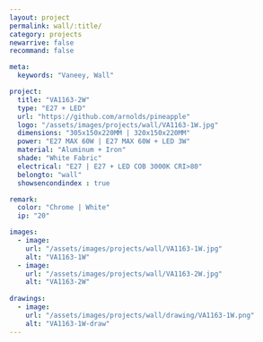 ```yaml
---
layout: project
permalink: wall/:title/
category: projects
newarrive: false
recommand: false

meta:
  keywords: "Vaneey, Wall"

project:
  title: "VA1163-2W"
  type: "E27 + LED"
  url: "https://github.com/arnolds/pineapple"
  logo: "/assets/images/projects/wall/VA1163-1W.jpg"
  dimensions: "305x150x220MM | 320x150x220MM"
  power: "E27 MAX 60W | E27 MAX 60W + LED 3W"
  material: "Aluminum + Iron"
  shade: "White Fabric"
  electrical: "E27 | E27 + LED COB 3000K CRI>80"
  belongto: "wall"
  showsencondindex : true

remark:
  color: "Chrome | White"
  ip: "20"

images:
  - image:
    url: "/assets/images/projects/wall/VA1163-1W.jpg"
    alt: "VA1163-1W"
  - image:
    url: "/assets/images/projects/wall/VA1163-2W.jpg"
    alt: "VA1163-2W"
    
drawings:
  - image:
    url: "/assets/images/projects/wall/drawing/VA1163-1W.png"
    alt: "VA1163-1W-draw"
---
```

